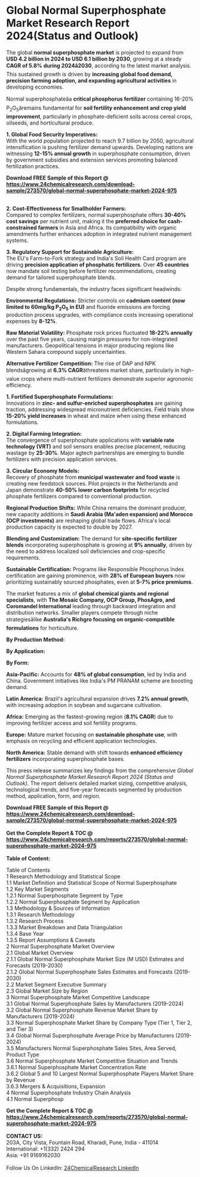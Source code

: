 <h1>Global Normal Superphosphate Market Research Report 2024(Status and Outlook)</h1><p>The global <strong>normal superphosphate market</strong> is projected to expand from <strong>USD 4.2 billion in 2024 to USD 6.1 billion by 2030</strong>, growing at a steady <strong>CAGR of 5.8% during 2024â2030</strong>, according to the latest market analysis. This sustained growth is driven by <strong>increasing global food demand, precision farming adoption, and expanding agricultural activities</strong> in developing economies.</p><p>Normal superphosphateâa <strong>critical phosphorus fertilizer</strong> containing 16-20% P<sub>2</sub>O<sub>5</sub>âremains fundamental for <strong>soil fertility enhancement and crop yield improvement</strong>, particularly in phosphate-deficient soils across cereal crops, oilseeds, and horticultural produce.</p><p><strong>1. Global Food Security Imperatives:</strong><br>
With the world population projected to reach 9.7 billion by 2050, agricultural intensification is pushing fertilizer demand upwards. Developing nations are witnessing <strong>12-15% annual growth</strong> in superphosphate consumption, driven by government subsidies and extension services promoting balanced fertilization practices.</p><div><b>Download FREE Sample of this Report @ 
            <a href="https://www.24chemicalresearch.com/download-sample/273570/global-normal-superphosphate-market-2024-975">
            https://www.24chemicalresearch.com/download-sample/273570/global-normal-superphosphate-market-2024-975</a></b></div><br><p><strong>2. Cost-Effectiveness for Smallholder Farmers:</strong><br>
Compared to complex fertilizers, normal superphosphate offers <strong>30-40% cost savings</strong> per nutrient unit, making it the <strong>preferred choice for cash-constrained farmers</strong> in Asia and Africa. Its compatibility with organic amendments further enhances adoption in integrated nutrient management systems.</p><p><strong>3. Regulatory Support for Sustainable Agriculture:</strong><br>
The EU's Farm-to-Fork strategy and India's Soil Health Card program are driving <strong>precision application of phosphatic fertilizers</strong>. Over <strong>45 countries</strong> now mandate soil testing before fertilizer recommendations, creating demand for tailored superphosphate blends.</p><p>Despite strong fundamentals, the industry faces significant headwinds:</p><p><strong>Environmental Regulations:</strong> Stricter controls on <strong>cadmium content (now limited to 60mg/kg P<sub>2</sub>O<sub>5</sub> in EU)</strong> and fluoride emissions are forcing production process upgrades, with compliance costs increasing operational expenses by <strong>8-12%</strong>.</p><p><strong>Raw Material Volatility:</strong> Phosphate rock prices fluctuated <strong>18-22% annually</strong> over the past five years, causing margin pressures for non-integrated manufacturers. Geopolitical tensions in major producing regions like Western Sahara compound supply uncertainties.</p><p><strong>Alternative Fertilizer Competition:</strong> The rise of DAP and NPK blendsâgrowing at <strong>6.3% CAGR</strong>âthreatens market share, particularly in high-value crops where multi-nutrient fertilizers demonstrate superior agronomic efficiency.</p><p><strong>1. Fortified Superphosphate Formulations:</strong><br>
Innovations in <strong>zinc- and sulfur-enriched superphosphates</strong> are gaining traction, addressing widespread micronutrient deficiencies. Field trials show <strong>15-20% yield increases</strong> in wheat and maize when using these enhanced formulations.</p><p><strong>2. Digital Farming Integration:</strong><br>
The convergence of superphosphate applications with <strong>variable rate technology (VRT)</strong> and soil sensors enables precise placement, reducing wastage by <strong>25-30%</strong>. Major agtech partnerships are emerging to bundle fertilizers with precision application services.</p><p><strong>3. Circular Economy Models:</strong><br>
Recovery of phosphate from <strong>municipal wastewater and food waste</strong> is creating new feedstock sources. Pilot projects in the Netherlands and Japan demonstrate <strong>40-50% lower carbon footprints</strong> for recycled phosphate fertilizers compared to conventional production.</p><p><strong>Regional Production Shifts:</strong> While China remains the dominant producer, new capacity additions in <strong>Saudi Arabia (Ma'aden expansion) and Morocco (OCP investments)</strong> are reshaping global trade flows. Africa's local production capacity is expected to double by 2027.</p><p><strong>Blending and Customization:</strong> The demand for <strong>site-specific fertilizer blends</strong> incorporating superphosphate is growing at <strong>9% annually</strong>, driven by the need to address localized soil deficiencies and crop-specific requirements.</p><p><strong>Sustainable Certification:</strong> Programs like Responsible Phosphorus Index certification are gaining prominence, with <strong>28% of European buyers</strong> now prioritizing sustainably sourced phosphates, even at <strong>5-7% price premiums</strong>.</p><p>The market features a mix of <strong>global chemical giants and regional specialists</strong>, with <strong>The Mosaic Company, OCP Group, PhosAgro, and Coromandel International</strong> leading through backward integration and distribution networks. Smaller players compete through niche strategiesâlike <strong>Australia's Richgro focusing on organic-compatible formulations</strong> for horticulture.</p><p><strong>By Production Method:</strong></p><p><strong>By Application:</strong></p><p><strong>By Form:</strong></p><p><strong>Asia-Pacific:</strong> Accounts for <strong>48% of global consumption</strong>, led by India and China. Government initiatives like India's PM PRANAM scheme are boosting demand.</p><p><strong>Latin America:</strong> Brazil's agricultural expansion drives <strong>7.2% annual growth</strong>, with increasing adoption in soybean and sugarcane cultivation.</p><p><strong>Africa:</strong> Emerging as the fastest-growing region (<strong>8.1% CAGR</strong>) due to improving fertilizer access and soil fertility programs.</p><p><strong>Europe:</strong> Mature market focusing on <strong>sustainable phosphate use</strong>, with emphasis on recycling and efficient application technologies.</p><p><strong>North America:</strong> Stable demand with shift towards <strong>enhanced efficiency fertilizers</strong> incorporating superphosphate bases.</p><p>This press release summarizes key findings from the comprehensive <em>Global Normal Superphosphate Market Research Report 2024 (Status and Outlook)</em>. The report delivers detailed market sizing, competitive analysis, technological trends, and five-year forecasts segmented by production method, application, form, and region.</p><div><b>Download FREE Sample of this Report @ 
            <a href="https://www.24chemicalresearch.com/download-sample/273570/global-normal-superphosphate-market-2024-975">
            https://www.24chemicalresearch.com/download-sample/273570/global-normal-superphosphate-market-2024-975</a></b></div><br><div><b>Get the Complete Report & TOC @ 
            <a href="https://www.24chemicalresearch.com/reports/273570/global-normal-superphosphate-market-2024-975">
            https://www.24chemicalresearch.com/reports/273570/global-normal-superphosphate-market-2024-975</a></b></div><br>
            <b>Table of Content:</b><p>Table of Contents<br />
1 Research Methodology and Statistical Scope<br />
1.1 Market Definition and Statistical Scope of Normal Superphosphate<br />
1.2 Key Market Segments<br />
1.2.1 Normal Superphosphate Segment by Type<br />
1.2.2 Normal Superphosphate Segment by Application<br />
1.3 Methodology & Sources of Information<br />
1.3.1 Research Methodology<br />
1.3.2 Research Process<br />
1.3.3 Market Breakdown and Data Triangulation<br />
1.3.4 Base Year<br />
1.3.5 Report Assumptions & Caveats<br />
2 Normal Superphosphate Market Overview<br />
2.1 Global Market Overview<br />
2.1.1 Global Normal Superphosphate Market Size (M USD) Estimates and Forecasts (2019-2030)<br />
2.1.2 Global Normal Superphosphate Sales Estimates and Forecasts (2019-2030)<br />
2.2 Market Segment Executive Summary<br />
2.3 Global Market Size by Region<br />
3 Normal Superphosphate Market Competitive Landscape<br />
3.1 Global Normal Superphosphate Sales by Manufacturers (2019-2024)<br />
3.2 Global Normal Superphosphate Revenue Market Share by Manufacturers (2019-2024)<br />
3.3 Normal Superphosphate Market Share by Company Type (Tier 1, Tier 2, and Tier 3)<br />
3.4 Global Normal Superphosphate Average Price by Manufacturers (2019-2024)<br />
3.5 Manufacturers Normal Superphosphate Sales Sites, Area Served, Product Type<br />
3.6 Normal Superphosphate Market Competitive Situation and Trends<br />
3.6.1 Normal Superphosphate Market Concentration Rate<br />
3.6.2 Global 5 and 10 Largest Normal Superphosphate Players Market Share by Revenue<br />
3.6.3 Mergers & Acquisitions, Expansion<br />
4 Normal Superphosphate Industry Chain Analysis<br />
4.1 Normal Superphosp</p><div><b>Get the Complete Report & TOC @ 
            <a href="https://www.24chemicalresearch.com/reports/273570/global-normal-superphosphate-market-2024-975">
            https://www.24chemicalresearch.com/reports/273570/global-normal-superphosphate-market-2024-975</a></b></div><br><b>CONTACT US:</b><br>
            203A, City Vista, Fountain Road, Kharadi, Pune, India - 411014<br>
            International: +1(332) 2424 294<br>
            Asia: +91 9169162030 <br><br>
            Follow Us On LinkedIn: <a href="https://www.linkedin.com/company/24chemicalresearch/">24ChemicalResearch LinkedIn</a>